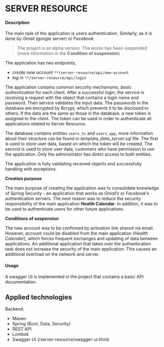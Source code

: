 # SERVER RESOURCE 

#### Description

The main task of the application is users authentication.
Similarly, as it is done by *Gmail* (google server) or *Facebook*.
>The project is an alpha version. The works has been suspended
>(more information in the **Condition of suspension**)

The application has two endpoints, 
- *create new account* `**/server-resource/api/new-account`
- *log in* `**/server-resource/api/login`

The application contains common security mechanisms, *basic authentication* 
for each client. After a successful login, the service is receiving a request 
with the object that contains a login name and password. Then service validates the input data.
The passwords in the database are encrypted by Bcrypt, which prevents it to be disclosed to others.
If the data are the same as those in the database, a new token is assigned to the client. 
The token can be used in order to authenticate all applications related to Server Resource.

The database contains entities `users_hc` and `users_app`, more information
about their structure can be found in *template_data_server.sql* file.
The first is used to store user data, based on which the token will be created.
The second is used to store user data, customers who have permission to use the application. 
Only the administrator has direct access to both entities.

The application is fully validating received objects and successfully handling with exceptions.


**Creation purpose**

The main purpose of creating the application was to consolidate knowledge 
of Spring Security - an application that works as *Gmail’s* or *Facebook’s* 
authentication servers. The next reason was to reduce the security responsibility 
of the main application **Health Calendar**. In addition, it was to be used to 
authenticate users for other future applications.

**Conditions of suspension**

The new account was to be confirmed by activation link shared via email. However, account
could be disabled from the main application (*Health Calendar*),
which forces frequent exchanges and updating of data between applications.
An additional application that takes over the authentication task does not
increase the security of the main application. This causes an additional 
overload on the network and server.

#### Usage
A swagger UI is implemented in the project that contains a basic API documentation.


## Applied technologies
Backend:
- Maven
- Spring (Boot, Data, Security)
- REST API
- Lombok 
- Swagger UI (/server-resource/swagger-ui.html)
